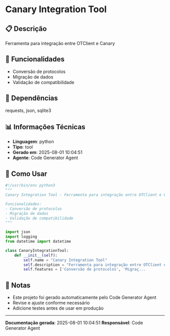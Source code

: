 # Canary Integration Tool

## 📋 Descrição

Ferramenta para integração entre OTClient e Canary

## 🎯 Funcionalidades

- Conversão de protocolos
- Migração de dados
- Validação de compatibilidade

## 🔗 Dependências

requests, json, sqlite3

## 📊 Informações Técnicas

- **Linguagem**: python
- **Tipo**: tool
- **Gerado em**: 2025-08-01 10:04:51
- **Agente**: Code Generator Agent

## 🔧 Como Usar

```python
#!/usr/bin/env python3
"""
Canary Integration Tool - Ferramenta para integração entre OTClient e Canary

Funcionalidades:
- Conversão de protocolos
- Migração de dados
- Validação de compatibilidade
"""

import json
import logging
from datetime import datetime

class CanaryIntegrationTool:
    def __init__(self):
        self.name = "Canary Integration Tool"
        self.description = "Ferramenta para integração entre OTClient e Canary"
        self.features = ['Conversão de protocolos', 'Migraç...
```

## 📝 Notas

- Este projeto foi gerado automaticamente pelo Code Generator Agent
- Revise e ajuste conforme necessário
- Adicione testes antes de usar em produção

---

**Documentação gerada**: 2025-08-01 10:04:51
**Responsável**: Code Generator Agent
